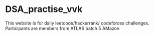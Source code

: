 # DSA_practise_vvk
This website is for daily leetcode/hackerrank/ codeforces challenges. Participants are members from ATLAS batch 5 AMazon

